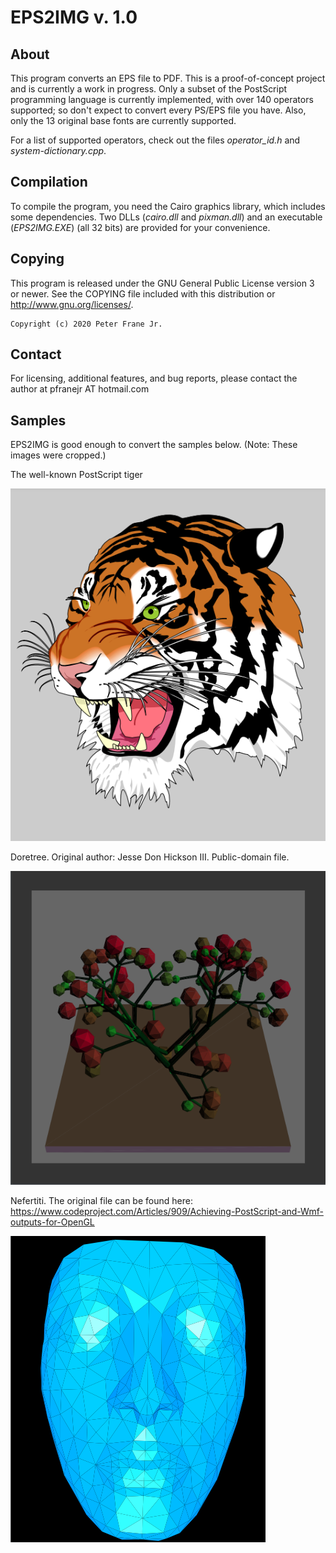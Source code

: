 # EPS2IMG v. 1.0


## About

This program converts an EPS file to PDF. This is a proof-of-concept project and is currently a work in progress.
Only a subset of the PostScript programming language is currently implemented, with over 140 operators supported; so don't expect to 
convert every PS/EPS file you have. Also, only the 13 original base fonts are currently supported.

For a list of supported operators, check out the files _operator_id.h_ and _system-dictionary.cpp_.


## Compilation

To compile the program, you need the Cairo graphics library, which includes some dependencies. Two DLLs (_cairo.dll_ and _pixman.dll_) and an executable (_EPS2IMG.EXE_) 
(all 32 bits) are provided for your convenience.


## Copying

This program is released under the GNU General Public License
version 3 or newer. See the COPYING file included with this distribution or
<http://www.gnu.org/licenses/>.

	Copyright (c) 2020 Peter Frane Jr.

## Contact

For licensing, additional features, and bug reports, please contact the author at pfranejr AT hotmail.com

## Samples

EPS2IMG is good enough to convert the samples below. (Note: These images were cropped.)

The well-known PostScript tiger

<img src="samples/tiger.png"/>

Doretree. Original author: Jesse Don Hickson III. Public-domain file.

<img src="samples/dore.png"/>

Nefertiti. The original file can be found here: <https://www.codeproject.com/Articles/909/Achieving-PostScript-and-Wmf-outputs-for-OpenGL>

<img src="samples/nefertiti_flat.png"/>



